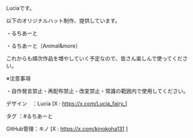 Luciaです。

以下のオリジナルハット制作、提供しています。

・るちあーと

・るちあーと（Animal&more）

これからも順次作品を増やしていく予定なので、皆さん楽しんで使ってください。

※注意事項

・自作発言禁止・再配布禁止・改変禁止・常識の範囲内で使用してください。

デザイン　：Lucia  [X : https://x.com/Lucia_fairy_]

タグ           ：#るちあーと

GitHub管理：キノ   [X : https://x.com/kinokoha131 ]

